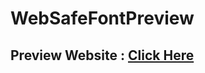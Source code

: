 # WebSafeFontPreview

## Preview Website : <a href="https://tanishqqjain.github.io/WebSafeFontPreview/" target="_blank" > Click Here </a> 
